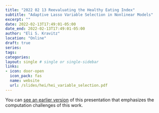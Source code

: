 ```yaml
---
title: "2022 02 13 Reevaluating the Healthy Eating Index"
subtitle: "Adaptive Lasso Variable Selection in Nonlinear Models"
excerpt: ""
date: 2022-02-13T17:49:01-05:00
date_end: 2022-02-13T17:49:01-05:00
author: "Eli S. Kravitz"
location: "Online"
draft: true
series:
tags:
categories:
layout: single # single or single-sidebar
links:
- icon: door-open
  icon_pack: fas
  name: website
  url: /slides/hei/hei_variable_selection.pdf
---
```


You can [see an earlier version](/slides/hei/hei.pdf) of this presentation that emphasizes the computation challenges of this work.